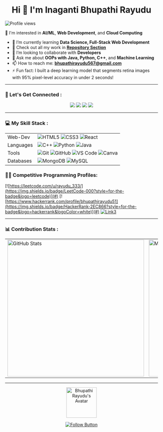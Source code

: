 <h1 align="center">Hi 👋 I'm Inaganti Bhupathi Rayudu</h1>

![Profile views](https://komarev.com/ghpvc/?username=BhupathiRayudu3&label=Profile%20views&color=0e75b6&style=flat) 

👀 I'm interested in **AI/ML**, **Web Development**, and **Cloud Computing**

- 🌱 I’m currently learning **Data Science, Full-Stack Web Development**
- 🧐 Check out all my work in **[Repository Section](https://github.com/BhupathiRayudu3?tab=repositories)**
- 🤝 I’m looking to collaborate with **Developers**
- 💬 Ask me about **OOPs with Java, Python, C++**, and **Machine Learning**
- 📫 How to reach me: **bhupathirayudu567@gmail.com**
- ⚡ Fun fact: I built a deep learning model that segments retina images with 95% pixel-level accuracy in under 2 seconds!

---

### 🤝 Let's Get Connected :

<p align="center">
  <a href="https://www.linkedin.com/in/bhupathirayudu"><img src="https://img.shields.io/badge/-LinkedIn-blue?style=for-the-badge&logo=LinkedIn"></a>
  <a href="https://twitter.com/"><img src="https://img.shields.io/badge/-Twitter-blue?style=for-the-badge&logo=Twitter"></a>
  <a href="mailto:bhupathirayudu567@gmail.com"><img src="https://img.shields.io/badge/-Gmail-red?style=for-the-badge&logo=Gmail"></a>
  <a href="https://instagram.com/"><img src="https://img.shields.io/badge/-Instagram-ff69b4?style=for-the-badge&logo=Instagram"></a>
</p>

---

### 💻 My Skill Stack :


|    |  |
|-------------|--------------|
| Web-Dev         | ![HTML5](https://img.shields.io/badge/HTML5-E34F26?style=flat-square&logo=html5&logoColor=white) ![CSS3](https://img.shields.io/badge/CSS3-1572B6?style=flat-square&logo=css3&logoColor=white) ![React](https://img.shields.io/badge/React-61DAFB?style=flat-square&logo=react&logoColor=black) |
| Languages   | ![C++](https://img.shields.io/badge/C++-00599C?style=flat-square&logo=c%2B%2B&logoColor=white) ![Python](https://img.shields.io/badge/Python-3776AB?style=flat-square&logo=python&logoColor=white) ![Java](https://img.shields.io/badge/Java-ED8B00?style=flat-square&logo=openjdk&logoColor=white) |
| Tools       | ![Git](https://img.shields.io/badge/Git-F05032?style=flat-square&logo=git&logoColor=white) ![GitHub](https://img.shields.io/badge/GitHub-181717?style=flat-square&logo=github&logoColor=white) ![VS Code](https://img.shields.io/badge/VS%20Code-007ACC?style=flat-square&logo=visual-studio-code&logoColor=white) ![Canva](https://img.shields.io/badge/Canva-00C4CC?style=flat-square&logo=canva&logoColor=white) |
| Databases   | ![MongoDB](https://img.shields.io/badge/MongoDB-4EA94B?style=flat-square&logo=mongodb&logoColor=white) ![MySQL](https://img.shields.io/badge/MySQL-4479A1?style=flat-square&logo=mysql&logoColor=white) |


### 👨‍💻 Competitive Programming Profiles:

[![https://leetcode.com/u/rayudu_333/](https://img.shields.io/badge/LeetCode-000?style=for-the-badge&logo=leetcode)](#)
[![https://www.hackerrank.com/profile/bhupathirayudu51](https://img.shields.io/badge/HackerRank-2EC866?style=for-the-badge&logo=hackerrank&logoColor=white)](#)
[![Link3](https://img.shields.io/badge/CodeChef-5B4638?style=for-the-badge&logo=codechef&logoColor=white)](#)

---

### 📊 Contribution Stats :

<div align="center">

  <table>
    <tr>
      <td>
        <img src="https://github-profile-summary-cards.vercel.app/api/cards/stats?username=BhupathiRayudu3&theme=github_dark" width="450" alt="GitHub Stats" />
      </td>
      <td>
        <img src="https://github-profile-summary-cards.vercel.app/api/cards/most-commit-language?username=BhupathiRayudu3&theme=github_dark" width="450" alt="Most Used Languages" />
      </td>
    </tr>
  </table>

</div>

---

<p align="center">
  <img src="https://github.com/BhupathiRayudu3.png" alt="Bhupathi Rayudu's Avatar" width="100">
</p>

<p align="center">
  <a href="https://github.com/BhupathiRayudu3">
    <img src="https://img.shields.io/badge/Follow-blue?style=for-the-badge&logo=github&logoColor=white" alt="Follow Button">
  </a>
</p>
